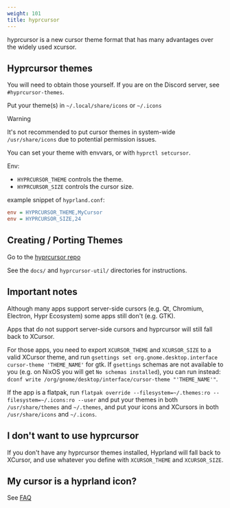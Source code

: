 ```yaml
---
weight: 101
title: hyprcursor
---
```


hyprcursor is a new cursor theme format that has many advantages
over the widely used xcursor.

## Hyprcursor themes

You will need to obtain those yourself. If you are on the Discord server, see
`#hyprcursor-themes`.

Put your theme(s) in `~/.local/share/icons` or `~/.icons`

> [!WARNING]
> It's not recommended to put cursor themes in system-wide `/usr/share/icons` due
> to potential permission issues.

You can set your theme with envvars, or with `hyprctl setcursor`.

Env:

- `HYPRCURSOR_THEME` controls the theme.
- `HYPRCURSOR_SIZE` controls the cursor size.

example snippet of `hyprland.conf`:

```ini
env = HYPRCURSOR_THEME,MyCursor
env = HYPRCURSOR_SIZE,24
```

## Creating / Porting Themes

Go to the [hyprcursor repo](https://github.com/hyprwm/hyprcursor)

See the `docs/` and `hyprcursor-util/` directories for instructions.

## Important notes

Although many apps support server-side cursors (e.g. Qt, Chromium, Electron,
Hypr Ecosystem) some apps still don't (e.g. GTK).

Apps that do not support server-side cursors and hyprcursor will still fall back
to XCursor.

For those apps, you need to export `XCURSOR_THEME` and `XCURSOR_SIZE` to a valid
XCursor theme, and run `gsettings set org.gnome.desktop.interface cursor-theme
'THEME_NAME'` for gtk. If `gsettings` schemas are not available to you (e.g. on
NixOS you will get `No schemas installed`), you can run instead: `dconf write
/org/gnome/desktop/interface/cursor-theme "'THEME_NAME'"`.

If the app is a flatpak, run `flatpak override --filesystem=~/.themes:ro
--filesystem=~/.icons:ro --user` and put your themes in both `/usr/share/themes`
and `~/.themes`, and put your icons and XCursors in both `/usr/share/icons`
and `~/.icons`.

## I don't want to use hyprcursor

If you don't have any hyprcursor themes installed, Hyprland will fall back to XCursor, and use
whatever you define with `XCURSOR_THEME` and `XCURSOR_SIZE`.

## My cursor is a hyprland icon?

See [FAQ](../../FAQ)
